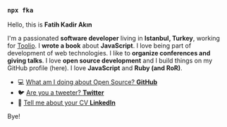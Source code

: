 ### `npx fka`


Hello, this is **Fatih Kadir Akın**

I'm a passionated **software developer** living in **Istanbul, Turkey**, working for [Toolio](https://toolio.com).
I **wrote a book** about **JavaScript**. I love being part of development of web technologies. I like to **organize conferences and giving talks**.
I love **open source development** and I build things on my GitHub profile (here).
I love **JavaScript** and **Ruby (and RoR)**.

- 💻  [What am I doing about Open Source? **GitHub**](https://github.com/f)
- 🐦  [Are you a tweeter? **Twitter**](https://twitter.com/fkadev)
- 🏹  [Tell me about your CV **LinkedIn**](https://linkedin.com/in/fatihkadirakin)

Bye!
